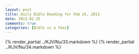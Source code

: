 ```yaml
---
layout: post
title: Daily Bible Reading for Feb 25, 2013
date: 2013-02-25
comments: true
categories: [Bible in a Year]
---
```

{% render_partial ../KJV/Nu/33.markdown %}
{% render_partial ../KJV/Nu/34.markdown %}
